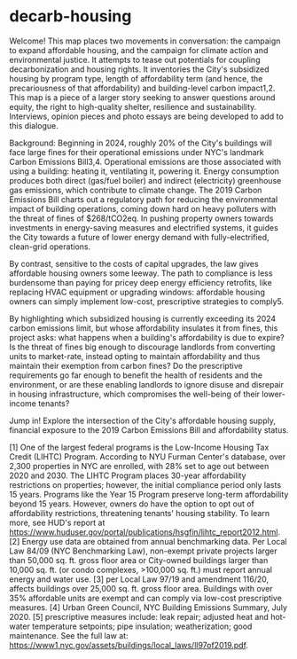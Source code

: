 # decarb-housing
Welcome!
This map places two movements in conversation: the campaign to expand affordable housing, and the campaign for climate action and environmental justice. It attempts to tease out potentials for coupling decarbonization and housing rights. It inventories the City's subsidized housing by program type, length of affordability term (and hence, the precariousness of that affordability) and building-level carbon impact1,2. This map is a piece of a larger story seeking to answer questions around equity, the right to high-quality shelter, resilience and sustainability. Interviews, opinion pieces and photo essays are being developed to add to this dialogue.

Background:
Beginning in 2024, roughly 20% of the City's buildings will face large fines for their operational emissions under NYC's landmark Carbon Emissions Bill3,4. Operational emissions are those associated with using a building: heating it, ventilating it, powering it. Energy consumption produces both direct (gas/fuel boiler) and indirect (electricity) greenhouse gas emissions, which contribute to climate change. The 2019 Carbon Emissions Bill charts out a regulatory path for reducing the environmental impact of building operations, coming down hard on heavy polluters with the threat of fines of $268/tCO2eq. In pushing property owners towards investments in energy-saving measures and electrified systems, it guides the City towards a future of lower energy demand with fully-electrified, clean-grid operations.

By contrast, sensitive to the costs of capital upgrades, the law gives affordable housing owners some leeway. The path to compliance is less burdensome than paying for pricey deep energy efficiency retrofits, like replacing HVAC equipment or upgrading windows: affordable housing owners can simply implement low-cost, prescriptive strategies to comply5.

By highlighting which subsidized housing is currently exceeding its 2024 carbon emissions limit, but whose affordability insulates it from fines, this project asks: what happens when a building's affordability is due to expire? Is the threat of fines big enough to discourage landlords from converting units to market-rate, instead opting to maintain affordability and thus maintain their exemption from carbon fines? Do the prescriptive requirements go far enough to benefit the health of residents and the environment, or are these enabling landlords to ignore disuse and disrepair in housing infrastructure, which compromises the well-being of their lower-income tenants?

Jump in! Explore the intersection of the City's affordable housing supply, financial exposure to the 2019 Carbon Emissions Bill and affordability status.

[1] One of the largest federal programs is the Low-Income Housing Tax Credit (LIHTC) Program. According to NYU Furman Center's database, over 2,300 properties in NYC are enrolled, with 28% set to age out between 2020 and 2030. The LIHTC Program places 30-year affordability restrictions on properties; however, the initial compliance period only lasts 15 years. Programs like the Year 15 Program preserve long-term affordability beyond 15 years. However, owners do have the option to opt out of affordability restrictions, threatening tenants' housing stability. To learn more, see HUD's report at https://www.huduser.gov/portal/publications/hsgfin/lihtc_report2012.html.
[2] Energy use data are obtained from annual benchmarking data. Per Local Law 84/09 (NYC Benchmarking Law), non-exempt private projects larger than 50,000 sq. ft. gross floor area or City-owned buildings larger than 10,000 sq. ft. (or condo complexes, >100,000 sq. ft.) must report annual energy and water use.
[3] per Local Law 97/19 and amendment 116/20, affects buildings over 25,000 sq. ft. gross floor area. Buildings with over 35% affordable units are exempt and can comply via low-cost prescriptive measures.
[4] Urban Green Council, NYC Building Emissions Summary, July 2020.
[5] prescriptive measures include: leak repair; adjusted heat and hot-water temperature setpoints; pipe insulation; weatherization; good maintenance. See the full law at: https://www1.nyc.gov/assets/buildings/local_laws/ll97of2019.pdf.

